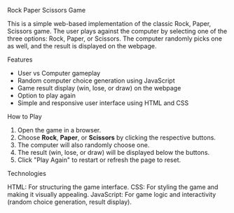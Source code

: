 Rock Paper Scissors Game

This is a simple web-based implementation of the classic Rock, Paper, Scissors game. 
The user plays against the computer by selecting one of the three options: Rock, Paper, or Scissors. 
The computer randomly picks one as well, and the result is displayed on the webpage.

 Features

- User vs Computer gameplay
- Random computer choice generation using JavaScript
- Game result display (win, lose, or draw) on the webpage
- Option to play again
- Simple and responsive user interface using HTML and CSS

How to Play

1. Open the game in a browser.
2. Choose **Rock**, **Paper**, or **Scissors** by clicking the respective buttons.
3. The computer will also randomly choose one.
4. The result (win, lose, or draw) will be displayed below the buttons.
5. Click "Play Again" to restart or refresh the page to reset.

 Technologies

HTML: For structuring the game interface.
CSS: For styling the game and making it visually appealing.
JavaScript: For game logic and interactivity (random choice generation, result display).
